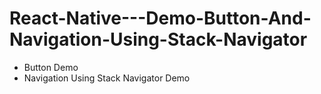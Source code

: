 # React-Native---Demo-Button-And-Navigation-Using-Stack-Navigator

- Button Demo
- Navigation Using Stack Navigator Demo
